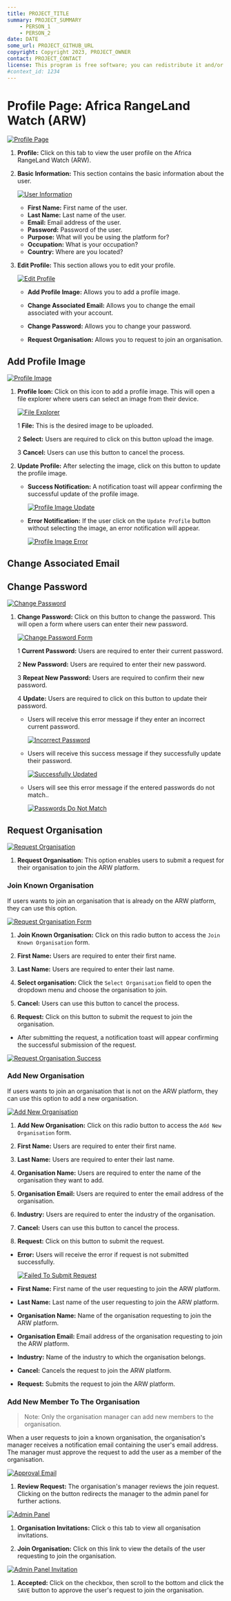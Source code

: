 ```yaml
---
title: PROJECT_TITLE
summary: PROJECT_SUMMARY
    - PERSON_1
    - PERSON_2
date: DATE
some_url: PROJECT_GITHUB_URL
copyright: Copyright 2023, PROJECT_OWNER
contact: PROJECT_CONTACT
license: This program is free software; you can redistribute it and/or modify it under the terms of the GNU Affero General Public License as published by the Free Software Foundation; either version 3 of the License, or (at your option) any later version.
#context_id: 1234
---
```


# Profile Page: Africa RangeLand Watch (ARW)

[![Profile Page](./img/profile-img-1.png)](./img/profile-img-1.png)

1. **Profile:** Click on this tab to view the user profile on the Africa RangeLand Watch (ARW).

2. **Basic Information:** This section contains the basic information about the user.

    [![User Information](./img/profile-img-2.png)](./img/profile-img-2.png)

    * **First Name:** First name of the user.
    * **Last Name:** Last name of the user.
    * **Email:** Email address of the user.
    * **Password:** Password of the user.
    * **Purpose:** What will you be using the platform for?
    * **Occupation:** What is your occupation?
    * **Country:** Where are you located?

3. **Edit Profile:** This section allows you to edit your profile.

    [![Edit Profile](./img/profile-img-3.png)](./img/profile-img-3.png)

    * **Add Profile Image:** Allows you to add a profile image.

    * **Change Associated Email:** Allows you to change the email associated with your account.

    * **Change Password:** Allows you to change your password.

    * **Request Organisation:** Allows you to request to join an organisation.


## Add Profile Image

[![Profile Image](./img/profile-img-6.png)](./img/profile-img-6.png)

1. **Profile Icon:** Click on this icon to add a profile image. This will open a file explorer where users can select an image from their device.

    [![File Explorer](./img/profile-img-7.png)](./img/profile-img-7.png)

    1 **File:** This is the desired image to be uploaded.
    
    2 **Select:** Users are required to click on this button upload the image.

    3 **Cancel:** Users can use this button to cancel the process.

2. **Update Profile:** After selecting the image, click on this button to update the profile image.

    * **Success Notification:** A notification toast will appear confirming the successful update of the profile image.

        [![Profile Image Update](./img/profile-img-8.png)](./img/profile-img-8.png)

    * **Error Notification:** If the user click on the `Update Profile` button without selecting the image, an error notification will appear.

        [![Profile Image Error](./img/profile-img-9.png)](./img/profile-img-9.png)

## Change Associated Email

## Change Password

[![Change Password](./img/profile-img-16.png)](./img/profile-img-16.png)

1. **Change Password:** Click on this button to change the password. This will open a form where users can enter their new password.

    [![Change Password Form](./img/profile-img-17.png)](./img/profile-img-17.png)

    1 **Current Password:** Users are required to enter their current password.

    2 **New Password:** Users are required to enter their new password.

    3 **Repeat New Password:** Users are required to confirm their new password.

    4 **Update:** Users are required to click on this button to update their password.

    * Users will receive this error message if they enter an incorrect current password.
        
        [![Incorrect Password](./img/profile-img-18.png)](./img/profile-img-18.png)

    * Users will receive this success message if they successfully update their password.

        [![Successfully Updated](./img/profile-img-19.png)](./img/profile-img-19.png)

    * Users will see this error message if the entered passwords do not match..

        [![Passwords Do Not Match](./img/profile-img-20.png)](./img/profile-img-20.png)  

## Request Organisation

[![Request Organisation](./img/profile-img-4.png)](./img/profile-img-4.png)

1. **Request Organisation:** This option enables users to submit a request for their organisation to join the ARW platform.

### Join Known Organisation

If users wants to join an organisation that is already on the ARW platform, they can use this option.

[![Request Organisation Form](./img/profile-img-5.png)](./img/profile-img-5.png)

1. **Join Known Organisation:** Click on this radio button to access the `Join Known Organisation` form.

2. **First Name:** Users are required to enter their first name.

3. **Last Name:** Users are required to enter their last name.

4. **Select organisation:** Click the `Select Organisation` field to open the dropdown menu and choose the organisation to join.

5. **Cancel:** Users can use this button to cancel the process.

6. **Request:** Click on this button to submit the request to join the organisation.

* After submitting the request, a notification toast will appear confirming the successful submission of the request.

[![Request Organisation Success](./img/profile-img-10.png)](./img/profile-img-10.png)

### Add New Organisation

If users wants to join an organisation that is not on the ARW platform, they can use this option to add a new organisation.

[![Add New Organisation](./img/profile-img-11.png)](./img/profile-img-11.png)

1. **Add New Organisation:** Click on this radio button to access the `Add New Organisation` form.

2. **First Name:** Users are required to enter their first name.

3. **Last Name:** Users are required to enter their last name.

4. **Organisation Name:** Users are required to enter the name of the organisation they want to add.

5. **Organisation Email:** Users are required to enter the email address of the organisation.

6. **Industry:** Users are required to enter the industry of the organisation.

7. **Cancel:** Users can use this button to cancel the process.

8. **Request:** Click on this button to submit the request.

* **Error:** Users will receive the error if request is not submitted successfully.

    [![Failed To Submit Request](./img/profile-img-12.png)](./img/profile-img-12.png)

* **First Name:** First name of the user requesting to join the ARW platform.
* **Last Name:** Last name of the user requesting to join the ARW platform.
* **Organisation Name:** Name of the organisation requesting to join the ARW platform.
* **Organisation Email:** Email address of the organisation requesting to join the ARW platform.
* **Industry:** Name of the industry to which the organisation belongs.
* **Cancel:** Cancels the request to join the ARW platform.
* **Request:** Submits the request to join the ARW platform.

### Add New Member To The Organisation

> Note: Only the organisation manager can add new members to the organisation.

When a user requests to join a known organisation, the organisation's manager receives a notification email containing the user's email address. The manager must approve the request to add the user as a member of the organisation.

[![Approval Email](./img/profile-img-13.png)](./img/profile-img-13.png)

1. **Review Request:** The organisation's manager reviews the join request. Clicking on the button redirects the manager to the admin panel for further actions.

[![Admin Panel](./img/profile-img-14.png)](./img/profile-img-14.png)

1. **Organisation Invitations:** Click o this tab to view all organisation invitations.

2. **Join Organisation:** Click on this link to view the details of the user requesting to join the organisation.

[![Admin Panel Invitation](./img/profile-img-15.png)](./img/profile-img-15.png)

1. **Accepted:** Click on the checkbox, then scroll to the bottom and click the `SAVE` button to approve the user's request to join the organisation.
